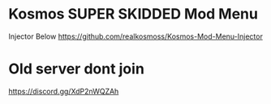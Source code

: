 # Kosmos SUPER SKIDDED Mod Menu
Injector Below
https://github.com/realkosmoss/Kosmos-Mod-Menu-Injector

# Old server dont join
https://discord.gg/XdP2nWQZAh
